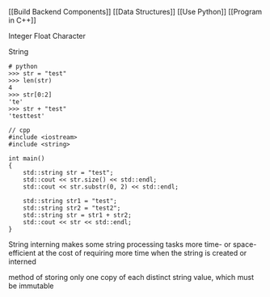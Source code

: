[[Build Backend Components]]
[[Data Structures]]
[[Use Python]] [[Program in C++]]

Integer
Float
Character

String
```
# python
>>> str = "test"
>>> len(str)
4
>>> str[0:2]
'te'
>>> str + "test"
'testtest'
```

```
// cpp
#include <iostream>
#include <string>

int main()
{
    std::string str = "test";
	std::cout << str.size() << std::endl;
    std::cout << str.substr(0, 2) << std::endl;
    
    std::string str1 = "test";
    std::string str2 = "test2";
    std::string str = str1 + str2;
    std::cout << str << std::endl;
}
```


String interning
makes some string processing tasks more time- or space-efficient at the cost of requiring more time when the string is created or interned

method of storing only one copy of each distinct string value, which must be immutable